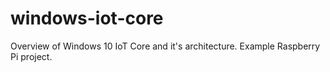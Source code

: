 # windows-iot-core
Overview of Windows 10 IoT Core and it's architecture. Example Raspberry Pi project.
